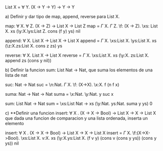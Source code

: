 List X = $\forall$ Y. (X -> Y -> Y) -> Y -> Y

a) Definir y dar tipo de map, append, reverse para List X.

map: $\forall$ X. $\forall$ Z. (X -> Z) -> List X -> List Z
map = $\Gamma$ X. $\Gamma$ Z. \f: (X -> Z). \xs: List X. xs <List Z> (\y:X.\ys:List Z. cons <Z> (f <X> y) ys) nil

append: $\forall$ X. List X -> List X -> List X
append = $\Gamma$ X. \xs:List X. \ys:List X. xs <List X> (\z:X.zs:List X. cons <X> z zs) ys

reverse: $\forall$ X. List X -> List X
reverse = $\Gamma$ X. \xs:List X. xs <List X> (\y:X. zs:List X. append <X> zs (cons <X> y nil))

b) Definir la funcion sum: List Nat -> Nat, que suma los elementos de una lista de nat

suc: Nat -> Nat
suc = \n:Nat. $\Gamma$ X. \f: (X->X). \x:X. f (n <X> f x)

suma: Nat -> Nat -> Nat
suma = \x:Nat. \y:Nat. y <Nat> suc x

sum: List Nat -> Nat
sum = \xs:List Nat -> xs <Nat> (\y:Nat. ys:Nat. suma y ys) 0

c) **Definir una funcion insert: $\forall$ X . (X -> X -> Bool) -> List X -> X -> List X que
   dada una funcion de comparacion y una lista ordenada, inserta un elemento

insert: $\forall$ X . (X -> X -> Bool) -> List X -> X -> List X
insert = $\Gamma$ X. \f:(X->X->Bool). \xs:List X. v:X. xs <List X> (\y:X.ys:List X. (f v y) <X> (cons <X> v (cons <X> y ys)) (cons <X> y ys)) nil

